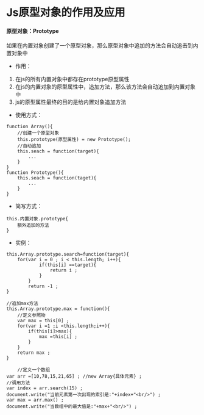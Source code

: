 #  Js原型对象的作用及应用
####    原型对象：Prototype
如果在内置对象创建了一个原型对象，那么原型对象中追加的方法会自动追击到内置对象中
*   作用：

1. 在js的所有内置对象中都存在prototype原型属性
2. 在js的内置对象的原型属性中，追加方法，那么该方法会自动追加到内置对象中
3. js的原型属性最终的目的是给内置对象追加方法

*   使用方式：
```
function Array(){
    //创建一个原型对象
    this.prototype(原型属性) = new Prototype();
    //自动追加
    this.seach = function(target){
        ...
    }
}
function Prototype(){
    this.seach = function(taget){
        ...
    }
}
```
*   简写方式：
```
this.内置对象.prototype{
    额外追加的方法
}
```
*   实例：
```
this.Array.prototype.search=function(target){
	for(var i = 0 ; i < this.length; i++){
			if(this[i] ==target){
				return i ;
			}
		}
		return -1 ;
}

//追加max方法
this.Array.prototype.max = function(){
	//定义参照物
	var max = this[0] ;
	for(var i =1 ;i <this.length;i++){
		if(this[i]>max){
			max =this[i] ;
		}
	}
	return max ;
}

	//定义一个数组
var arr =[10,78,15,21,65] ; //new Array{具体元素} ;
//调用方法
var index = arr.search(15) ;
document.write("当前元素第一次出现的索引是:"+index+"<br/>") ;
var max = arr.max() ;
document.write("当数组中的最大值是:"+max+"<br/>") ;
```